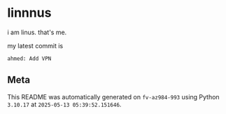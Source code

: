 # linnnus

i am linus. that's me.

my latest commit is

```
ahmed: Add VPN
```

## Meta

This README was automatically generated on `fv-az984-993` using Python
`3.10.17` at `2025-05-13 05:39:52.151646`.
